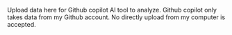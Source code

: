 Upload data here for Github copilot AI tool to analyze. Github copilot only takes data from my Github account. No directly upload from my computer is accepted.
